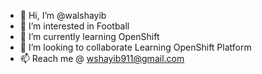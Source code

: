 - 👋 Hi, I’m @walshayib
- 👀 I’m interested in Football 
- 🌱 I’m currently learning OpenShift 
- 💞️ I’m looking to collaborate Learning OpenShift Platform 
- 📫 Reach me @ wshayib911@gmail.com

<!---
walshayib/walshayib is a ✨ special ✨ repository because its `README.md` (this file) appears on your GitHub profile.
You can click the Preview link to take a look at your changes.
--->
